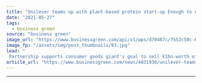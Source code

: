 ```yaml
---
title: "Unilever teams up with plant-based protein start-up Enough to expand vegan food range"
date: "2021-05-27"
tags: 
  - business green
source: "business green"
image_url: "https://www.businessgreen.com/api/v1/wps/d70487c/7552c50c-6143-491f-a481-04a2004649d7/1/02-Eating-Abunda23821-185x114.jpg"
image_fp: "/assets/img/post_thumbnails/83.jpg"
lead: "
 Partnership supports consumer goods giant's goal to sell €1bn-worth of plant-based foods and dairy alternatives annually ..."
article_url: "https://www.businessgreen.com/news/4031936/unilever-teams-plant-protein-start-expand-vegan-food-range"
---
```


---
